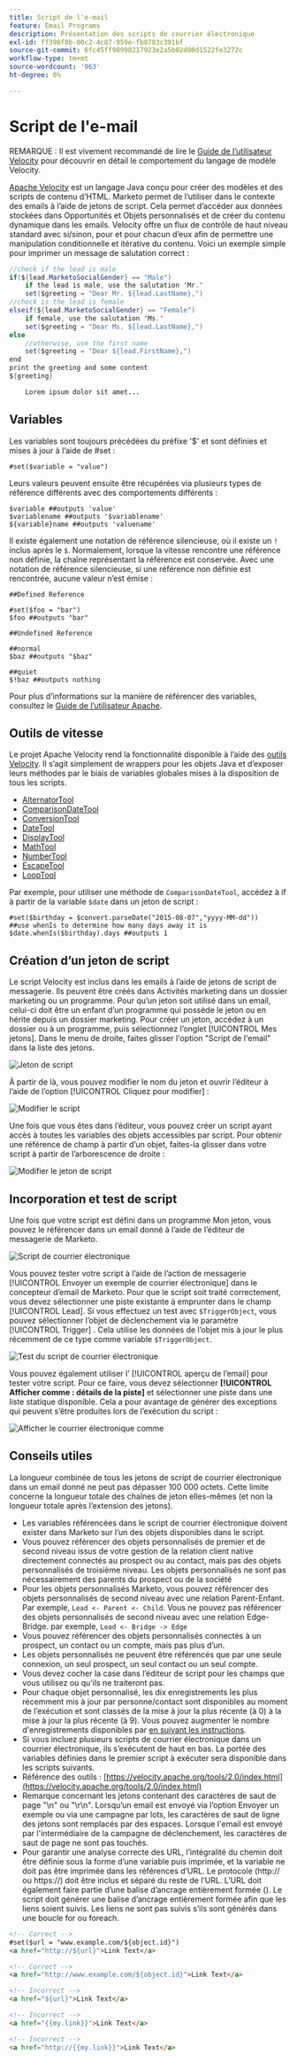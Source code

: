```yaml
---
title: Script de l'e-mail
feature: Email Programs
description: Présentation des scripts de courrier électronique
exl-id: ff396f8b-80c2-4c87-959e-fb8783c391bf
source-git-commit: 6fc45ff98998217923e2a5b02d00d1522fe3272c
workflow-type: tm+mt
source-wordcount: '963'
ht-degree: 0%

---
```


# Script de l&#39;e-mail

REMARQUE : Il est vivement recommandé de lire le [Guide de l’utilisateur Velocity](https://velocity.apache.org/engine/devel/user-guide.html) pour découvrir en détail le comportement du langage de modèle Velocity.

[Apache Velocity](https://velocity.apache.org/) est un langage Java conçu pour créer des modèles et des scripts de contenu d’HTML. Marketo permet de l’utiliser dans le contexte des emails à l’aide de jetons de script. Cela permet d’accéder aux données stockées dans Opportunités et Objets personnalisés et de créer du contenu dynamique dans les emails. Velocity offre un flux de contrôle de haut niveau standard avec si/sinon, pour et pour chacun d’eux afin de permettre une manipulation conditionnelle et itérative du contenu. Voici un exemple simple pour imprimer un message de salutation correct :

```java
//check if the lead is male
if(${lead.MarketoSocialGender} == "Male")
    if the lead is male, use the salutation 'Mr.'
    set($greeting = "Dear Mr. ${lead.LastName},")
//check is the lead is female
elseif(${lead.MarketoSocialGender} == "Female")
    if female, use the salutation 'Ms.'
    set($greeting = "Dear Ms. ${lead.LastName},")
else
    //otherwise, use the first name
    set($greeting = "Dear ${lead.FirstName},")
end
print the greeting and some content
${greeting}

    Lorem ipsum dolor sit amet...
```

## Variables

Les variables sont toujours précédées du préfixe &#39;$&#39; et sont définies et mises à jour à l’aide de #set :

```
#set($variable = "value")
```

Leurs valeurs peuvent ensuite être récupérées via plusieurs types de référence différents avec des comportements différents :

```
$variable ##outputs 'value'
$variablename ##outputs '$variablename'
${variable}name ##outputs 'valuename'
```

Il existe également une notation de référence silencieuse, où il existe un `!` inclus après le `$`. Normalement, lorsque la vitesse rencontre une référence non définie, la chaîne représentant la référence est conservée. Avec une notation de référence silencieuse, si une référence non définie est rencontrée, aucune valeur n’est émise :

```
##Defined Reference

#set($foo = "bar")
$foo ##outputs "bar"

##Undefined Reference

##normal
$baz ##outputs "$baz"

##quiet
$!baz ##outputs nothing
```

Pour plus d’informations sur la manière de référencer des variables, consultez le [Guide de l’utilisateur Apache](https://velocity.apache.org/engine/devel/user-guide.html#formal-reference-notation).

## Outils de vitesse

Le projet Apache Velocity rend la fonctionnalité disponible à l’aide des [outils Velocity](https://velocity.apache.org/tools/devel/apidocs/overview-summary.html). Il s’agit simplement de wrappers pour les objets Java et d’exposer leurs méthodes par le biais de variables globales mises à la disposition de tous les scripts.

- [AlternatorTool](https://velocity.apache.org/tools/devel/apidocs/org/apache/velocity/tools/generic/AlternatorTool.html)
- [ComparisonDateTool](https://velocity.apache.org/tools/devel/apidocs/org/apache/velocity/tools/generic/ComparisonDateTool.html)
- [ConversionTool](https://velocity.apache.org/tools/devel/apidocs/org/apache/velocity/tools/generic/ConversionTool.html)
- [DateTool](https://velocity.apache.org/tools/devel/apidocs/org/apache/velocity/tools/generic/DateTool.html)
- [DisplayTool](https://velocity.apache.org/tools/devel/apidocs/org/apache/velocity/tools/generic/DisplayTool.html)
- [MathTool](https://velocity.apache.org/tools/devel/apidocs/org/apache/velocity/tools/generic/MathTool.html)
- [NumberTool](https://velocity.apache.org/tools/devel/apidocs/org/apache/velocity/tools/generic/NumberTool.html)
- [EscapeTool](https://velocity.apache.org/tools/devel/apidocs/org/apache/velocity/tools/generic/EscapeTool.html)
- [LoopTool](https://velocity.apache.org/tools/devel/apidocs/org/apache/velocity/tools/generic/LoopTool.html)

Par exemple, pour utiliser une méthode de `ComparisonDateTool`, accédez à if à partir de la variable `$date` dans un jeton de script :

```
#set($birthday = $convert.parseDate("2015-08-07","yyyy-MM-dd"))
##use whenIs to determine how many days away it is
$date.whenIs($birthday).days ##outputs 1
```

## Création d’un jeton de script

Le script Velocity est inclus dans les emails à l’aide de jetons de script de messagerie. Ils peuvent être créés dans Activités marketing dans un dossier marketing ou un programme. Pour qu’un jeton soit utilisé dans un email, celui-ci doit être un enfant d’un programme qui possède le jeton ou en hérite depuis un dossier marketing. Pour créer un jeton, accédez à un dossier ou à un programme, puis sélectionnez l’onglet [!UICONTROL Mes jetons]. Dans le menu de droite, faites glisser l&#39;option &quot;Script de l&#39;email&quot; dans la liste des jetons.

![Jeton de script](assets/script-token.png)

À partir de là, vous pouvez modifier le nom du jeton et ouvrir l’éditeur à l’aide de l’option [!UICONTROL Cliquez pour modifier] :

![Modifier le script](assets/script-edit.png)

Une fois que vous êtes dans l’éditeur, vous pouvez créer un script ayant accès à toutes les variables des objets accessibles par script. Pour obtenir une référence de champ à partir d’un objet, faites-la glisser dans votre script à partir de l’arborescence de droite :

![Modifier le jeton de script](assets/edit-script-token.png)

## Incorporation et test de script

Une fois que votre script est défini dans un programme Mon jeton, vous pouvez le référencer dans un email donné à l’aide de l’éditeur de messagerie de Marketo.

![Script de courrier électronique](assets/email-script-marketo-email.png)

Vous pouvez tester votre script à l’aide de l’action de messagerie [!UICONTROL Envoyer un exemple de courrier électronique] dans le concepteur d’email de Marketo. Pour que le script soit traité correctement, vous devez sélectionner une piste existante à emprunter dans le champ [!UICONTROL Lead]. Si vous effectuez un test avec `$TriggerObject`, vous pouvez sélectionner l’objet de déclenchement via le paramètre [!UICONTROL Trigger] . Cela utilise les données de l’objet mis à jour le plus récemment de ce type comme variable `$TriggerObject`.

![Test du script de courrier électronique](assets/velocity-test.png)

Vous pouvez également utiliser l’ [!UICONTROL aperçu de l’email] pour tester votre script. Pour ce faire, vous devez sélectionner **[!UICONTROL Afficher comme : détails de la piste]** et sélectionner une piste dans une liste statique disponible. Cela a pour avantage de générer des exceptions qui peuvent s’être produites lors de l’exécution du script :

![Afficher le courrier électronique comme](assets/view-as.png)

## Conseils utiles

La longueur combinée de tous les jetons de script de courrier électronique dans un email donné ne peut pas dépasser 100 000 octets. Cette limite concerne la longueur totale des chaînes de jeton elles-mêmes (et non la longueur totale après l’extension des jetons).

- Les variables référencées dans le script de courrier électronique doivent exister dans Marketo sur l’un des objets disponibles dans le script.
- Vous pouvez référencer des objets personnalisés de premier et de second niveau issus de votre gestion de la relation client native directement connectés au prospect ou au contact, mais pas des objets personnalisés de troisième niveau. Les objets personnalisés ne sont pas nécessairement des parents du prospect ou de la société
- Pour les objets personnalisés Marketo, vous pouvez référencer des objets personnalisés de second niveau avec une relation Parent-Enfant. Par exemple, `Lead <- Parent <- Child`. Vous ne pouvez pas référencer des objets personnalisés de second niveau avec une relation Edge-Bridge. par exemple, `Lead <- Bridge -> Edge`
- Vous pouvez référencer des objets personnalisés connectés à un prospect, un contact ou un compte, mais pas plus d’un.
- Les objets personnalisés ne peuvent être référencés que par une seule connexion, un seul prospect, un seul contact ou un seul compte.
- Vous devez cocher la case dans l’éditeur de script pour les champs que vous utilisez ou qu’ils ne traiteront pas.
- Pour chaque objet personnalisé, les dix enregistrements les plus récemment mis à jour par personne/contact sont disponibles au moment de l’exécution et sont classés de la mise à jour la plus récente (à 0) à la mise à jour la plus récente (à 9). Vous pouvez augmenter le nombre d&#39;enregistrements disponibles par [en suivant les instructions](https://experienceleague.adobe.com/fr/docs/marketo/using/product-docs/administration/email-setup/change-custom-object-retrieval-limits-in-velocity-scripting).
- Si vous incluez plusieurs scripts de courrier électronique dans un courrier électronique, ils s’exécutent de haut en bas. La portée des variables définies dans le premier script à exécuter sera disponible dans les scripts suivants.
- Référence des outils : [https://velocity.apache.org/tools/2.0/index.html](https://velocity.apache.org/tools/2.0/index.html)
- Remarque concernant les jetons contenant des caractères de saut de page &quot;\\n&quot; ou &quot;\\r\\n&quot;. Lorsqu’un email est envoyé via l’option Envoyer un exemple ou via une campagne par lots, les caractères de saut de ligne des jetons sont remplacés par des espaces. Lorsque l&#39;email est envoyé par l&#39;intermédiaire de la campagne de déclenchement, les caractères de saut de page ne sont pas touchés.
- Pour garantir une analyse correcte des URL, l’intégralité du chemin doit être définie sous la forme d’une variable puis imprimée, et la variable ne doit pas être imprimée dans les références d’URL. Le protocole (http:// ou https://) doit être inclus et séparé du reste de l’URL. L’URL doit également faire partie d’une balise d’ancrage entièrement formée (<a>). Le script doit générer une balise d’ancrage entièrement formée afin que les liens soient suivis. Les liens ne sont pas suivis s’ils sont générés dans une boucle for ou foreach.

```html
<!-- Correct -->
#set($url = "www.example.com/${object.id}")
<a href="http://${url}">Link Text</a>

<!-- Correct -->
<a href="http://www.example.com/${object.id}">Link Text</a>

<!-- Incorrect -->
<a href="${url}">Link Text</a>

<!-- Incorrect -->
<a href="{{my.link}}">Link Text</a>

<!-- Incorrect -->
<a href="http://{{my.link}}">Link Text</a>
```
